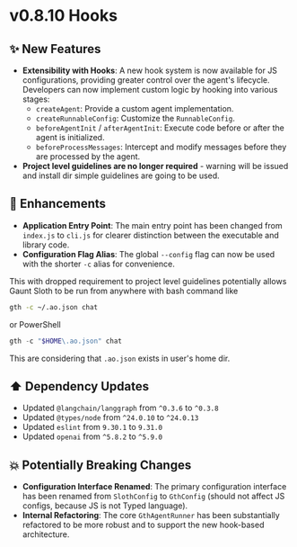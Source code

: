 # v0.8.10 Hooks

## ✨ New Features

-   **Extensibility with Hooks**: A new hook system is now available for JS configurations, providing greater control over the agent's lifecycle. Developers can now implement custom logic by hooking into various stages:
    -   `createAgent`: Provide a custom agent implementation.
    -   `createRunnableConfig`: Customize the `RunnableConfig`.
    -   `beforeAgentInit` / `afterAgentInit`: Execute code before or after the agent is initialized.
    -   `beforeProcessMessages`: Intercept and modify messages before they are processed by the agent.
-   **Project level guidelines are no longer required** - warning will be issued and install dir simple guidelines are going to be used.

## 🚀 Enhancements

-   **Application Entry Point**: The main entry point has been changed from `index.js` to `cli.js` for clearer distinction between the executable and library code.
-   **Configuration Flag Alias**: The global `--config` flag can now be used with the shorter `-c` alias for convenience.

This with dropped requirement to project level guidelines potentially allows Gaunt Sloth
to be run from anywhere with bash command like 
```bash
gth -c ~/.ao.json chat
```
or PowerShell
```powershell
gth -c "$HOME\.ao.json" chat
```

This are considering that `.ao.json` exists in user's home dir.

## ⬆️ Dependency Updates

-   Updated `@langchain/langgraph` from `^0.3.6` to `^0.3.8`
-   Updated `@types/node` from `^24.0.10` to `^24.0.13`
-   Updated `eslint` from `9.30.1` to `9.31.0`
-   Updated `openai` from `^5.8.2` to `^5.9.0`

## 💥 Potentially Breaking Changes

-   **Configuration Interface Renamed**: The primary configuration interface has been renamed from `SlothConfig` to `GthConfig` (should not affect JS configs, because JS is not Typed language).
-   **Internal Refactoring**: The core `GthAgentRunner` has been substantially refactored to be more robust and to support the new hook-based architecture.
